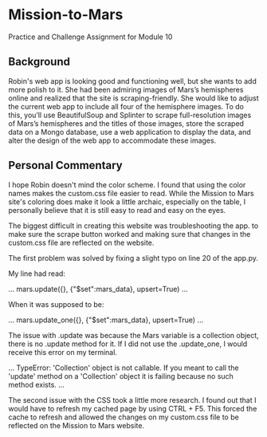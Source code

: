 # Mission-to-Mars
Practice and Challenge Assignment for Module 10

## Background
Robin's web app is looking good and functioning well, but she wants to add more polish to it. She had been admiring images of Mars’s hemispheres online and realized that the site is scraping-friendly. She would like to adjust the current web app to include all four of the hemisphere images. To do this, you’ll use BeautifulSoup and Splinter to scrape full-resolution images of Mars’s hemispheres and the titles of those images, store the scraped data on a Mongo database, use a web application to display the data, and alter the design of the web app to accommodate these images.

## Personal Commentary
I hope Robin doesn't mind the color scheme. I found that using the color names makes the custom.css file easier to read. While the Mission to Mars site's coloring does make it look a little archaic, especially on the table, I personally believe that it is still easy to read and easy on the eyes.

The biggest difficult in creating this website was troubleshooting the app. to make sure the scrape button worked and making sure that changes in the custom.css file are reflected on the website.


The first problem was solved by fixing a slight typo on line 20 of the app.py. 

My line had read:

...
mars.update({}, {"$set":mars_data}, upsert=True)
...

When it was supposed to be:

...
mars.update_one({}, {"$set":mars_data}, upsert=True)
...

The issue with .update was because the Mars variable is a collection object, there is no .update method for it. If I did not use the .update_one, I would receive this error on my terminal.

...
TypeError: 'Collection' object is not callable. If you meant to call the 'update' method on a 'Collection' object it is failing because no such method exists.
...


The second issue with the CSS took a little more research. I found out that I would have to refresh my cached page by using CTRL + F5. This forced the cache to refresh and allowed the changes on my custom.css file to be reflected on the Mission to Mars website. 